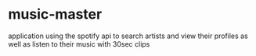 # music-master
application using the spotify api to search artists and view their profiles as well as listen to their music with 30sec clips
